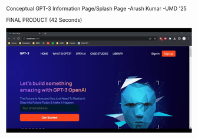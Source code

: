 Conceptual GPT-3 Information Page/Splash Page
-Arush Kumar
-UMD '25

FINAL PRODUCT (42 Seconds)

![](https://github.com/02Arush/-ReactJS--Responsive-GPT3-CONCEPT/blob/main/final-product-img/GPT-3-ReactJS-Concept.gif?raw=true)
